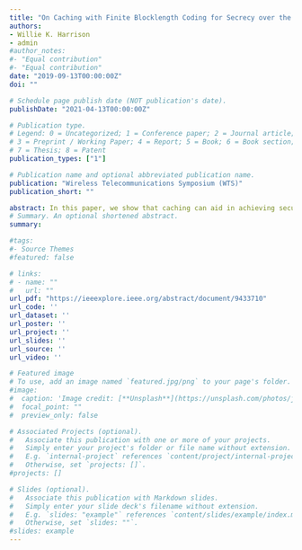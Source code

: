 ```yaml
---
title: "On Caching with Finite Blocklength Coding for Secrecy over the Binary Erasure Wiretap Channel"
authors:
- Willie K. Harrison
- admin
#author_notes:
#- "Equal contribution"
#- "Equal contribution"
date: "2019-09-13T00:00:00Z"
doi: ""

# Schedule page publish date (NOT publication's date).
publishDate: "2021-04-13T00:00:00Z"

# Publication type.
# Legend: 0 = Uncategorized; 1 = Conference paper; 2 = Journal article;
# 3 = Preprint / Working Paper; 4 = Report; 5 = Book; 6 = Book section;
# 7 = Thesis; 8 = Patent
publication_types: ["1"]

# Publication name and optional abbreviated publication name.
publication: "Wireless Telecommunications Symposium (WTS)"
publication_short: ""

abstract: In this paper, we show that caching can aid in achieving secure communications by considering a wiretap scenario where the transmitter and legitimate receiver share access to a secure cache, and an eavesdropper is able to tap transmissions over a binary erasure wiretap channel during the delivery phase of a caching protocol. The scenario under consideration gives rise to a new channel model for wiretap coding that allows the transmitter to effectively choose a subset of bits to erase at the eavesdropper by caching the bits ahead of time. The eavesdropper observes the remainder of the coded bits through the wiretap channel for the general case. In the wiretap type-II scenario, the eavesdropper is able to choose a set of revealed bits only from the subset of bits not cached. We present a coding approach that allows efficient use of the cache to realize a caching gain in the network, and show how to use the cache to optimize the information theoretic security in the choice of a finite blocklength code and the choice of the cached bit set. To our knowledge, this is the first work on explicit algorithms for secrecy coding in any type of caching network.
# Summary. An optional shortened abstract.
summary:

#tags:
#- Source Themes
#featured: false

# links:
# - name: ""
#   url: ""
url_pdf: "https://ieeexplore.ieee.org/abstract/document/9433710"
url_code: ''
url_dataset: ''
url_poster: ''
url_project: ''
url_slides: ''
url_source: ''
url_video: ''

# Featured image
# To use, add an image named `featured.jpg/png` to your page's folder. 
#image:
#  caption: 'Image credit: [**Unsplash**](https://unsplash.com/photos/jdD8gXaTZsc)'
#  focal_point: ""
#  preview_only: false

# Associated Projects (optional).
#   Associate this publication with one or more of your projects.
#   Simply enter your project's folder or file name without extension.
#   E.g. `internal-project` references `content/project/internal-project/index.md`.
#   Otherwise, set `projects: []`.
#projects: []

# Slides (optional).
#   Associate this publication with Markdown slides.
#   Simply enter your slide deck's filename without extension.
#   E.g. `slides: "example"` references `content/slides/example/index.md`.
#   Otherwise, set `slides: ""`.
#slides: example
---
```

